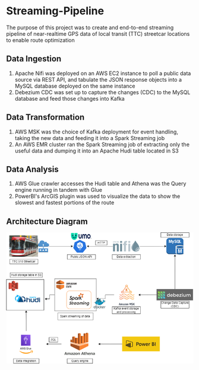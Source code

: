 # Streaming-Pipeline
The purpose of this project was to create and end-to-end streaming pipeline of near-realtime GPS data of local transit (TTC) streetcar locations to enable route optimization

## Data Ingestion
1. Apache Nifi was deployed on an AWS EC2 instance to poll a public data source via REST API, and tabulate the JSON response objects into a MySQL database deployed on the same instance
2. Debezium CDC was set up to capture the changes (CDC) to the MySQL database and feed those changes into Kafka

## Data Transformation
1. AWS MSK was the choice of Kafka deployment for event handling, taking the new data and feeding it into a Spark Streaming job
2. An AWS EMR cluster ran the Spark Streaming job of extracting only the useful data and dumping it into an Apache Hudi table located in S3

## Data Analysis
1. AWS Glue crawler accesses the Hudi table and Athena was the Query engine running in tandem with Glue
2. PowerBI's ArcGIS plugin was used to visualize the data to show the slowest and fastest portions of the route

## Architecture Diagram
![Alt text](https://github.com/Alex-J-Hill/Streaming-Pipeline/blob/main/ArchitectureDiagram.png "Architecture Diagram")
